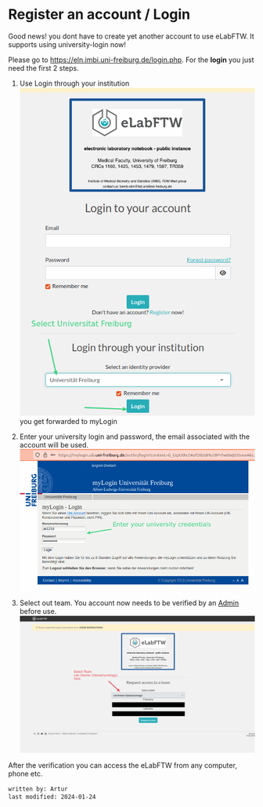 # Register an account / Login
Good news! you dont have to create yet another account to use eLabFTW. It supports using university-login now!

Please go to <https://eln.imbi.uni-freiburg.de/login.php>. For the **login** you just need the first 2 steps.

1. Use Login through your institution
![elabftw_login.png](../images/elabftw_login.png)
you get forwarded to myLogin

2. Enter your university login and password, the email associated with the account will be used.
![elabftw_login_uni.png](../images/elabftw_login_uni.png)


3. Select out team. You account now needs to be verified by an [Admin](administration_tools.md#confirm-users) before use. 
![elabFTW_registration_team.png](../images/elabFTW_registration_team.png)

After the verification you can access the eLabFTW from any computer, phone etc.


~~~~
written by: Artur
last modified: 2024-01-24
~~~~

